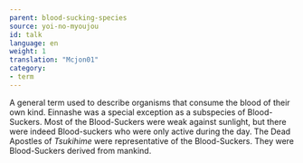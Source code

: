 ```yaml
---
parent: blood-sucking-species
source: yoi-no-myoujou
id: talk
language: en
weight: 1
translation: "Mcjon01"
category:
- term
---
```


A general term used to describe organisms that consume the blood of their own kind.
Einnashe was a special exception as a subspecies of Blood-Suckers.
Most of the Blood-Suckers were weak against sunlight, but there were indeed Blood-suckers who were only active during the day.
The Dead Apostles of *Tsukihime* were representative of the Blood-Suckers. They were Blood-Suckers derived from mankind.
